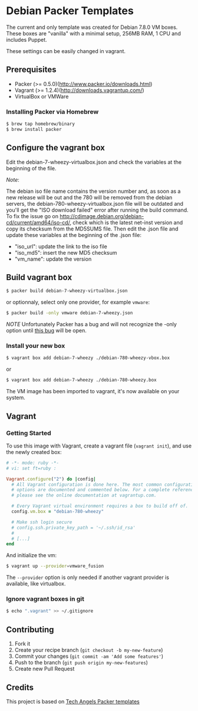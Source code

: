 # Debian Packer Templates

The current and only template was created for Debian 7.8.0 VM boxes.
These boxes are "vanilla" with a minimal setup, 256MB RAM, 1 CPU and includes Puppet.

These settings can be easily changed in vagrant.

## Prerequisites

* Packer (>= 0.5.0)(http://www.packer.io/downloads.html)
* Vagrant (>= 1.2.4)(http://downloads.vagrantup.com/)
* VirtualBox or VMWare

### Installing Packer via Homebrew

```bash
$ brew tap homebrew/binary
$ brew install packer
```

## Configure the vagrant box

Edit the debian-7-wheezy-virtualbox.json and check the variables at the beginning of the file.

*Note*:

The debian iso file name contains the version number and, as soon as a new release will be out and the 780 will be removed from the debian servers, the debian-780-wheezy-virtualbox.json file will be outdated and you'll get the "ISO download failed" error after running the build command.
To fix the issue go on http://cdimage.debian.org/debian-cd/current/amd64/iso-cd/, check which is the latest net-inst version and copy its checksum from the MD5SUMS file. Then edit the .json file and update these variables at the beginning of the .json file:
* "iso_url": update the link to the iso file
* "iso_md5": insert the new MD5 checksum
* "vm_name": update the version

## Build vagrant box

```bash
$ packer build debian-7-wheezy-virtualbox.json
```

or optionnaly, select only one provider, for example ```vmware```:

```bash
$ packer build -only vmware debian-7-wheezy.json
```
*NOTE* Unfortunately Packer has a bug and will not recognize the -only option until [this bug](https://github.com/mitchellh/packer/pull/1402) will be open.

### Install your new box

```bash
$ vagrant box add debian-7-wheezy ./debian-780-wheezy-vbox.box
```

or

```bash
$ vagrant box add debian-7-wheezy ./debian-780-wheezy.box
```

The VM image has been imported to vagrant, it's now available on your system.

## Vagrant

### Getting Started

To use this image with Vagrant, create a vagrant file (```vagrant init```), and use the newly created box:

```ruby
# -*- mode: ruby -*-
# vi: set ft=ruby :

Vagrant.configure("2") do |config|
  # All Vagrant configuration is done here. The most common configuration
  # options are documented and commented below. For a complete reference,
  # please see the online documentation at vagrantup.com.

  # Every Vagrant virtual environment requires a box to build off of.
  config.vm.box = "debian-780-wheezy"

  # Make ssh login secure
  # config.ssh.private_key_path = '~/.ssh/id_rsa'
  #
  # [...]
end
```

And initialize the vm:

```bash
$ vagrant up --provider=vmware_fusion
```

The ```--provider``` option is only needed if another vagrant provider is available, like virtualbox.

### Ignore vagrant boxes in git

```bash
$ echo ".vagrant" >> ~/.gitignore
```

## Contributing

1. Fork it
2. Create your recipe branch (`git checkout -b my-new-feature`)
3. Commit your changes (`git commit -am 'Add some features'`)
4. Push to the branch (`git push origin my-new-features`)
5. Create new Pull Request

## Credits

  This project is based on [Tech Angels Packer templates](https://github.com/tech-angels/packer-templates/)
